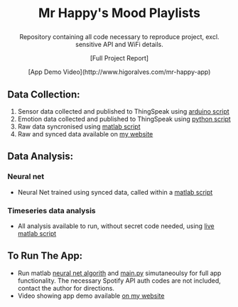 # <p align="center"> Mr Happy's Mood Playlists
<p align="center">Repository containing all code necessary to reproduce project, excl. sensitive API and WiFi details. 

<p align="center">[Full Project Report]
 
<p align="center">[App Demo Video](http://www.higoralves.com/mr-happy-app)


<h2>Data Collection:</h2>

1. Sensor data collected and published to ThingSpeak using [arduino script](https://github.com/higorfelipe2/DE4_SIoT/blob/main/2%20-%20sensor_data_to_thingspeak/Final/sensing-and-publishing-ecg.ino)
2. Emotion data collected and published to ThingSpeak using [python script](https://github.com/higorfelipe2/DE4_SIoT/blob/main/1%20-%20emotions_to_thingspeak/Data%20log%20before%20stream%20(1Hz)/webcam-local_folder-emotions-thingspeak.py)
3. Raw data syncronised using [matlab script](https://github.com/higorfelipe2/DE4_SIoT/blob/main/4%20-%20matlab_neural_net/SyncronizeData.m)
4. Raw and synced data available on [my website](https://www.higoralves.com/mr-happy-app)

<h2>Data Analysis:</h2>

<h3>Neural net</h3>

* Neural Net trained using synced data, called within a [matlab script](https://github.com/higorfelipe2/DE4_SIoT/blob/main/4%20-%20matlab_neural_net/make_neural_net.mlx)

<h3>Timeseries data analysis</h3>

* All analysis available to run, without secret code needed, using [live matlab script](https://github.com/higorfelipe2/DE4_SIoT/blob/main/3%20-%20data_analysis/data_analysis.mlx)


<h2>To Run The App:</h2>

* Run matlab [neural net algorith](https://github.com/higorfelipe2/DE4_SIoT/blob/main/4%20-%20matlab_neural_net/use_neural_net.mlx)
 and [main.py](https://github.com/higorfelipe2/DE4_SIoT/blob/main/5%20-%20web-app/main.py) simutaneoulsy for full app functionality.
The necessary Spotify API auth codes are not included, contact the author for directions.
* Video showing app demo available [on my website](https://www.higoralves.com/mr-happy-app)
 

